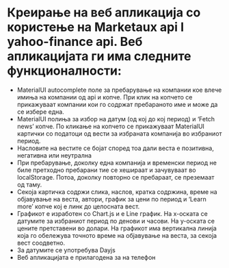 # Креирање на веб апликација со користење на Marketaux api I yahoo-finance api. Веб апликацијата ги има следните функционалности:

-	MaterialUI autocomplete поле за пребарување на компании кое влече имиња на компании од api и копче. При клик на копчето се прикажуваат компании кои го содржат пребараното име и може да се избере една.
-	MaterialUI полиња за избор на датум (од кој до кој период) и ‘Fetch news’ копче. По кликање на копчето се прикажуваат MaterialUI картички со податоци од вести за избраната компанија во избраниот период.
-	Насловите на вестите се бојат според тоа дали веста е позитивна, негативна или неутрална
-	При пребарување, доколку една компанија и временски период не биле претходно пребарани тие се хешираат и зачувуваат во localStorage. Потоа, доколку повторно се пребараат, се преземаат од таму.
-	Секоја картичка содржи слика, наслов, кратка содржина, време на објавување на веста, автори, график за цени по период и ‘Learn more’ копче кој е линк до целосната вест.
-	Графикот е изработен со Chart.js и е Line график. На х-оската се датумите за избраниот период по денови и часови. На y-оската се цените претставени во долари. На графикот има вертикална линија која го обележува   точното време на објавување на веста, за секоја вест соодветно.
-	За датумите се употребува Dayjs
-	Веб апликацијата е прилагодена за на телефон
